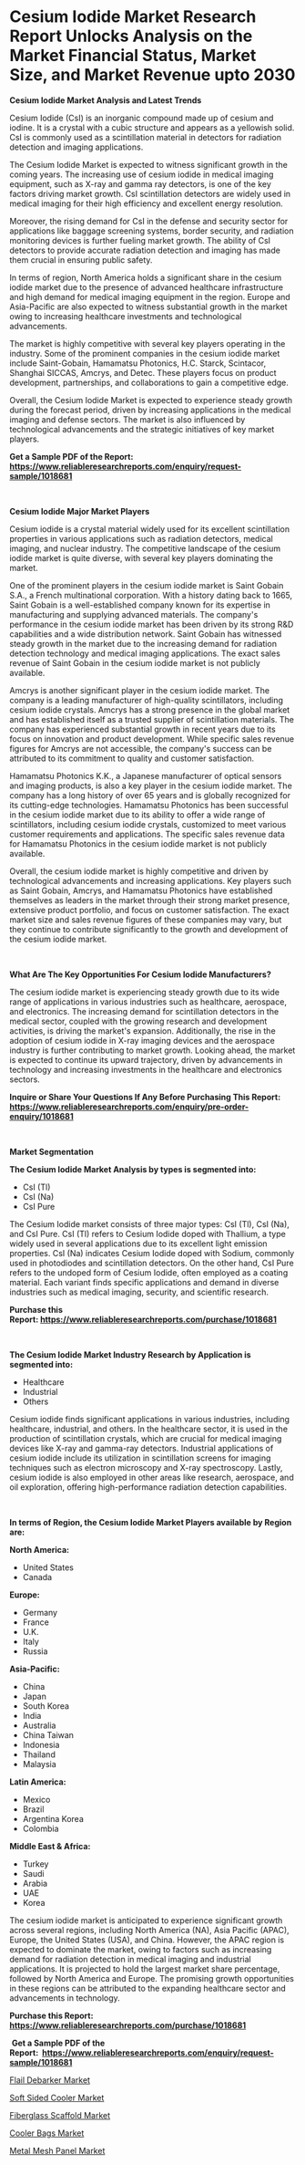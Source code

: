 <p><h1>Cesium Iodide Market Research Report Unlocks Analysis on the Market Financial Status, Market Size, and Market Revenue upto 2030</h1></p><p><strong>Cesium Iodide Market Analysis and Latest Trends</strong></p>
<p><p>Cesium Iodide (CsI) is an inorganic compound made up of cesium and iodine. It is a crystal with a cubic structure and appears as a yellowish solid. CsI is commonly used as a scintillation material in detectors for radiation detection and imaging applications.</p><p>The Cesium Iodide Market is expected to witness significant growth in the coming years. The increasing use of cesium iodide in medical imaging equipment, such as X-ray and gamma ray detectors, is one of the key factors driving market growth. CsI scintillation detectors are widely used in medical imaging for their high efficiency and excellent energy resolution.</p><p>Moreover, the rising demand for CsI in the defense and security sector for applications like baggage screening systems, border security, and radiation monitoring devices is further fueling market growth. The ability of CsI detectors to provide accurate radiation detection and imaging has made them crucial in ensuring public safety.</p><p>In terms of region, North America holds a significant share in the cesium iodide market due to the presence of advanced healthcare infrastructure and high demand for medical imaging equipment in the region. Europe and Asia-Pacific are also expected to witness substantial growth in the market owing to increasing healthcare investments and technological advancements.</p><p>The market is highly competitive with several key players operating in the industry. Some of the prominent companies in the cesium iodide market include Saint-Gobain, Hamamatsu Photonics, H.C. Starck, Scintacor, Shanghai SICCAS, Amcrys, and Detec. These players focus on product development, partnerships, and collaborations to gain a competitive edge.</p><p>Overall, the Cesium Iodide Market is expected to experience steady growth during the forecast period, driven by increasing applications in the medical imaging and defense sectors. The market is also influenced by technological advancements and the strategic initiatives of key market players.</p></p>
<p><strong>Get a Sample PDF of the Report:&nbsp; <a href="https://www.reliableresearchreports.com/enquiry/request-sample/1018681">https://www.reliableresearchreports.com/enquiry/request-sample/1018681</a></strong></p>
<p>&nbsp;</p>
<p><strong>Cesium Iodide Major Market Players</strong></p>
<p><p>Cesium iodide is a crystal material widely used for its excellent scintillation properties in various applications such as radiation detectors, medical imaging, and nuclear industry. The competitive landscape of the cesium iodide market is quite diverse, with several key players dominating the market.</p><p>One of the prominent players in the cesium iodide market is Saint Gobain S.A., a French multinational corporation. With a history dating back to 1665, Saint Gobain is a well-established company known for its expertise in manufacturing and supplying advanced materials. The company's performance in the cesium iodide market has been driven by its strong R&D capabilities and a wide distribution network. Saint Gobain has witnessed steady growth in the market due to the increasing demand for radiation detection technology and medical imaging applications. The exact sales revenue of Saint Gobain in the cesium iodide market is not publicly available.</p><p>Amcrys is another significant player in the cesium iodide market. The company is a leading manufacturer of high-quality scintillators, including cesium iodide crystals. Amcrys has a strong presence in the global market and has established itself as a trusted supplier of scintillation materials. The company has experienced substantial growth in recent years due to its focus on innovation and product development. While specific sales revenue figures for Amcrys are not accessible, the company's success can be attributed to its commitment to quality and customer satisfaction.</p><p>Hamamatsu Photonics K.K., a Japanese manufacturer of optical sensors and imaging products, is also a key player in the cesium iodide market. The company has a long history of over 65 years and is globally recognized for its cutting-edge technologies. Hamamatsu Photonics has been successful in the cesium iodide market due to its ability to offer a wide range of scintillators, including cesium iodide crystals, customized to meet various customer requirements and applications. The specific sales revenue data for Hamamatsu Photonics in the cesium iodide market is not publicly available.</p><p>Overall, the cesium iodide market is highly competitive and driven by technological advancements and increasing applications. Key players such as Saint Gobain, Amcrys, and Hamamatsu Photonics have established themselves as leaders in the market through their strong market presence, extensive product portfolio, and focus on customer satisfaction. The exact market size and sales revenue figures of these companies may vary, but they continue to contribute significantly to the growth and development of the cesium iodide market.</p></p>
<p>&nbsp;</p>
<p><strong>What Are The Key Opportunities For Cesium Iodide Manufacturers?</strong></p>
<p><p>The cesium iodide market is experiencing steady growth due to its wide range of applications in various industries such as healthcare, aerospace, and electronics. The increasing demand for scintillation detectors in the medical sector, coupled with the growing research and development activities, is driving the market's expansion. Additionally, the rise in the adoption of cesium iodide in X-ray imaging devices and the aerospace industry is further contributing to market growth. Looking ahead, the market is expected to continue its upward trajectory, driven by advancements in technology and increasing investments in the healthcare and electronics sectors.</p></p>
<p><strong>Inquire or Share Your Questions If Any Before Purchasing This Report: <a href="https://www.reliableresearchreports.com/enquiry/pre-order-enquiry/1018681">https://www.reliableresearchreports.com/enquiry/pre-order-enquiry/1018681</a></strong></p>
<p>&nbsp;</p>
<p><strong>Market Segmentation</strong></p>
<p><strong>The Cesium Iodide Market Analysis by types is segmented into:</strong></p>
<p><ul><li>CsI (Tl)</li><li>CsI (Na)</li><li>CsI Pure</li></ul></p>
<p><p>The Cesium Iodide market consists of three major types: CsI (Tl), CsI (Na), and CsI Pure. CsI (Tl) refers to Cesium Iodide doped with Thallium, a type widely used in several applications due to its excellent light emission properties. CsI (Na) indicates Cesium Iodide doped with Sodium, commonly used in photodiodes and scintillation detectors. On the other hand, CsI Pure refers to the undoped form of Cesium Iodide, often employed as a coating material. Each variant finds specific applications and demand in diverse industries such as medical imaging, security, and scientific research.</p></p>
<p><strong>Purchase this Report:&nbsp;<a href="https://www.reliableresearchreports.com/purchase/1018681">https://www.reliableresearchreports.com/purchase/1018681</a></strong></p>
<p>&nbsp;</p>
<p><strong>The Cesium Iodide Market Industry Research by Application is segmented into:</strong></p>
<p><ul><li>Healthcare</li><li>Industrial</li><li>Others</li></ul></p>
<p><p>Cesium iodide finds significant applications in various industries, including healthcare, industrial, and others. In the healthcare sector, it is used in the production of scintillation crystals, which are crucial for medical imaging devices like X-ray and gamma-ray detectors. Industrial applications of cesium iodide include its utilization in scintillation screens for imaging techniques such as electron microscopy and X-ray spectroscopy. Lastly, cesium iodide is also employed in other areas like research, aerospace, and oil exploration, offering high-performance radiation detection capabilities.</p></p>
<p>&nbsp;</p>
<p><strong>In terms of Region, the Cesium Iodide Market Players available by Region are:</strong></p>
<p>
    <p> <strong> North America: </strong>
        <ul>
            <li>United States</li>
            <li>Canada</li>
        </ul>
        </p> 
    <p> <strong> Europe: </strong>
        <ul>
            <li>Germany</li>
            <li>France</li>
            <li>U.K.</li>
            <li>Italy</li>
            <li>Russia</li>
        </ul>
        </p> 
    <p> <strong> Asia-Pacific: </strong>
        <ul>
            <li>China</li>
            <li>Japan</li>
            <li>South Korea</li>
            <li>India</li>
            <li>Australia</li>
            <li>China Taiwan</li>
            <li>Indonesia</li>
            <li>Thailand</li>
            <li>Malaysia</li>
        </ul>
        </p> 
    <p> <strong> Latin America: </strong>
        <ul>
            <li>Mexico</li>
            <li>Brazil</li>
            <li>Argentina Korea</li>
            <li>Colombia</li>
        </ul>
        </p> 
    <p> <strong> Middle East & Africa: </strong>
        <ul>
            <li>Turkey</li>
            <li>Saudi</li>
            <li>Arabia</li>
            <li>UAE</li>
            <li>Korea</li>
        </ul>
    </p>
    </p>
<p><p>The cesium iodide market is anticipated to experience significant growth across several regions, including North America (NA), Asia Pacific (APAC), Europe, the United States (USA), and China. However, the APAC region is expected to dominate the market, owing to factors such as increasing demand for radiation detection in medical imaging and industrial applications. It is projected to hold the largest market share percentage, followed by North America and Europe. The promising growth opportunities in these regions can be attributed to the expanding healthcare sector and advancements in technology.</p></p>
<p><strong>Purchase this Report: <a href="https://www.reliableresearchreports.com/purchase/1018681">https://www.reliableresearchreports.com/purchase/1018681</a></strong></p>
<p>&nbsp;<strong>Get a Sample PDF of the Report:&nbsp;&nbsp;<a href="https://www.reliableresearchreports.com/enquiry/request-sample/1018681">https://www.reliableresearchreports.com/enquiry/request-sample/1018681</a></strong></p>
<p><strong></strong></p>
<p><p><a href="https://medium.com/@reyeshowell655/flail-debarker-market-research-report-its-history-and-forecast-2023-to-2030-dde2f342630b">Flail Debarker Market</a></p><p><a href="https://medium.com/@samirmayert107/soft-sided-cooler-market-the-key-to-successful-business-strategy-forecast-till-2030-908e0c4e1218">Soft Sided Cooler Market</a></p><p><a href="https://medium.com/@jarredmertz2772/fiberglass-scaffold-nbsp-market-focuses-on-market-share-size-and-projected-forecast-till-2030-40cf92092caf">Fiberglass Scaffold Market</a></p><p><a href="https://medium.com/@charityrice2662/cooler-bags-market-research-report-its-history-and-forecast-2023-to-2030-3406ece3ae18">Cooler Bags Market</a></p><p><a href="https://medium.com/@lottierunte2662/metal-mesh-panel-nbsp-market-focuses-on-market-share-size-and-projected-forecast-till-2030-498b384b31ec">Metal Mesh Panel Market</a></p></p>